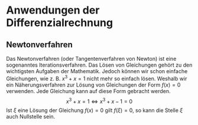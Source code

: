 # Anwendungen der Differenzialrechnung

## Newtonverfahren

Das Newtonverfahren (oder Tangentenverfahren von Newton) ist eine sogenanntes Iterationsverfahren. Das Lösen von Gleichungen gehört zu den wichtigsten Aufgaben der Mathematik. Jedoch können wir schon einfache Gleichungen, wie z. B. $x^3+x=1$ nicht mehr so einfach lösen. Weshalb wir ein Näherungsverfahren zur Lösung von Gleichungen der Form $f(x)=0$ verwenden.
Jede Gleichung kann auf diese Form gebracht werden.
$$x^3+x=1 \iff x^3+x-1=0$$
Ist $\xi$ eine Lösung der Gleichung $f(x)=0$ gilt $f(\xi)=0$, so kann die Stelle $\xi$ auch Nullstelle sein.
